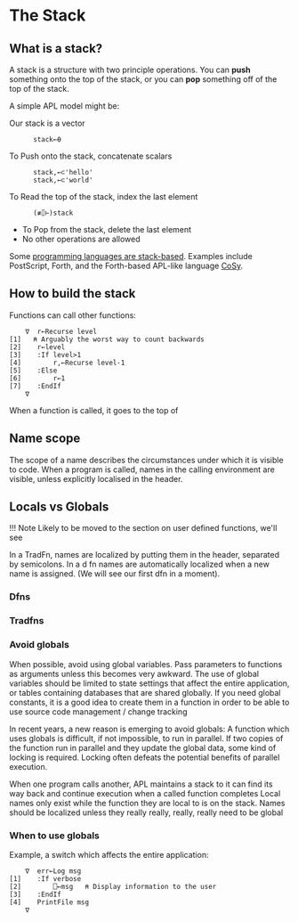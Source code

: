 # The Stack

## What is a stack?
A stack is a structure with two principle operations. You can **push** something onto the top of the stack, or you can **pop** something off of the top of the stack.

A simple APL model might be:

Our stack is a vector
```APL
      stack←⍬
```
To Push onto the stack, concatenate scalars
```APL
      stack,←⊂'hello'
      stack,←⊂'world'
```
To Read the top of the stack, index the last element
```APL
      (≢⌷⊢)stack
```
- To Pop from the stack, delete the last element
- No other operations are allowed

Some [programming languages are stack-based](https://en.wikipedia.org/wiki/List_of_programming_languages_by_type#Stack-based_languages). Examples include PostScript, Forth, and the Forth-based APL-like language [CoSy](http://cosy.com/).

## How to build the stack
Functions can call other functions:
```APL
    ∇  r←Recurse level                           
[1]   ⍝ Arguably the worst way to count backwards
[2]    r←level                                   
[3]    :If level>1                               
[4]        r,←Recurse level-1                    
[5]    :Else                                     
[6]        r←1                                   
[7]    :EndIf                                    
    ∇  
```
When a function is called, it goes to the top of 

## Name scope
The scope of a name describes the circumstances under which it is visible to code.
When a program is called, names in the calling environment are visible, unless explicitly localised in the header.

## Locals vs Globals
!!! Note
	Likely to be moved to the section on user defined functions, we'll see

In a TradFn, names are localized by putting them in the header, separated by semicolons.
In a d	fn names are automatically localized when a new name is assigned. (We will see our first dfn in a moment).

### Dfns

### Tradfns

### Avoid globals
When possible, avoid using global variables.
Pass parameters to functions as arguments unless this becomes very awkward.
The use of global variables should be limited to state settings that affect the entire application, or tables containing databases that are shared globally.
If you need global constants, it is a good idea to create them in a function in order to be able to use source code management / change tracking

In recent years, a new reason is emerging to avoid globals:
A function which uses globals is difficult, if not impossible, to run in parallel.
If two copies of the function run in parallel and they update the global data, some kind of locking is required.
Locking often defeats the potential benefits of parallel execution.

When one program calls another, APL maintains a stack to it can find its way back and continue execution when a called function completes
Local names only exist while the function they are local to is on the stack.
Names should be localized unless they really really, really, really need to be global

### When to use globals
Example, a switch which affects the entire application:
```APL
    ∇  err←Log msg                                  
[1]    :If verbose                                  
[2]        ⎕←msg   ⍝ Display information to the user
[3]    :EndIf                                       
[4]    PrintFile msg                                
    ∇   
```

